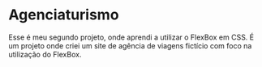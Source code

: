 # Agenciaturismo
Esse é meu segundo projeto, onde aprendi a utilizar o FlexBox em CSS. É um projeto onde criei um site de agência de viagens fictício com foco na utilização do FlexBox. 
